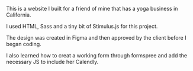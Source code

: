 This is a website I built for a friend of mine that has a yoga business in California.

I used HTML, Sass and a tiny bit of Stimulus.js for this project.

The design was created in Figma and then approved by the client before I began coding.

I also learned how to creat a working form through formspree and add the necessary JS to include her Calendly. 
